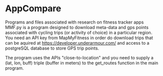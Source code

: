 # AppCompare
Programs and files associated with research on fitness tracker apps
MMF.py is a program designed to download meta-data and gps points associated with cycling trips (or activity of choice) in a particular region.
You need an API key from MapMyFitness in order do download trips that can be aquired at https://developer.underarmour.com/ and access to a postgreSQL database to store GPS trip points.

The program uses the APIs "close-to-location" and you need to supply a (lat, lon, buff) triple (buffer in meters) to the get_routes function in the main program.  
